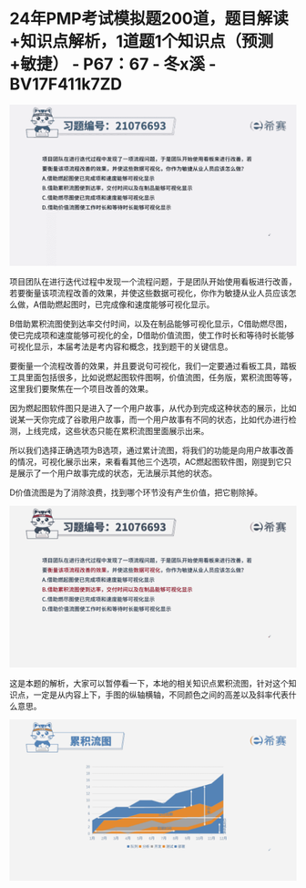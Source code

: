 # 24年PMP考试模拟题200道，题目解读+知识点解析，1道题1个知识点（预测+敏捷） - P67：67 - 冬x溪 - BV17F411k7ZD

![](img/72eba006659ee16f9b92c88a8539dd40_0.png)

项目团队在进行迭代过程中发现一个流程问题，于是团队开始使用看板进行改善，若要衡量该项流程改善的效果，并使这些数据可视化，你作为敏捷从业人员应该怎么做，A借助燃起图时，已完成像和速度能够可视化显示。

B借助累积流图使到达率交付时间，以及在制品能够可视化显示，C借助燃尽图，使已完成项和速度能够可视化的全，D借助价值流图，使工作时长和等待时长能够可视化显示，本届考法是考内容和概念，找到题干的关键信息。

要衡量一个流程改善的效果，并且要说句可视化，我们一定要通过看板工具，踏板工具里面包括很多，比如说燃起图软件图啊，价值流图，任务版，累积流图等等，这里我们要聚焦在一个项目改善的效果。

因为燃起图软件图只是进入了一个用户故事，从代办到完成这种状态的展示，比如说某一天你完成了谷歌用户故事，而一个用户故事有不同的状态，比如代办进行检测，上线完成，这些状态只能在累积流图里面展示出来。

所以我们选择正确选项为B选项，通过累计流图，将我们的功能是向用户故事改善的情况，可视化展示出来，来看看其他三个选项，AC燃起图软件图，刚提到它只是展示了一个用户故事完成的状态，无法展示其他的状态。

D价值流图是为了消除浪费，找到哪个环节没有产生价值，把它剔除掉。

![](img/72eba006659ee16f9b92c88a8539dd40_2.png)

这是本题的解析，大家可以暂停看一下，本地的相关知识点累积流图，针对这个知识点，一定是从内容上下，手图的纵轴横轴，不同颜色之间的高差以及斜率代表什么意思。



![](img/72eba006659ee16f9b92c88a8539dd40_4.png)